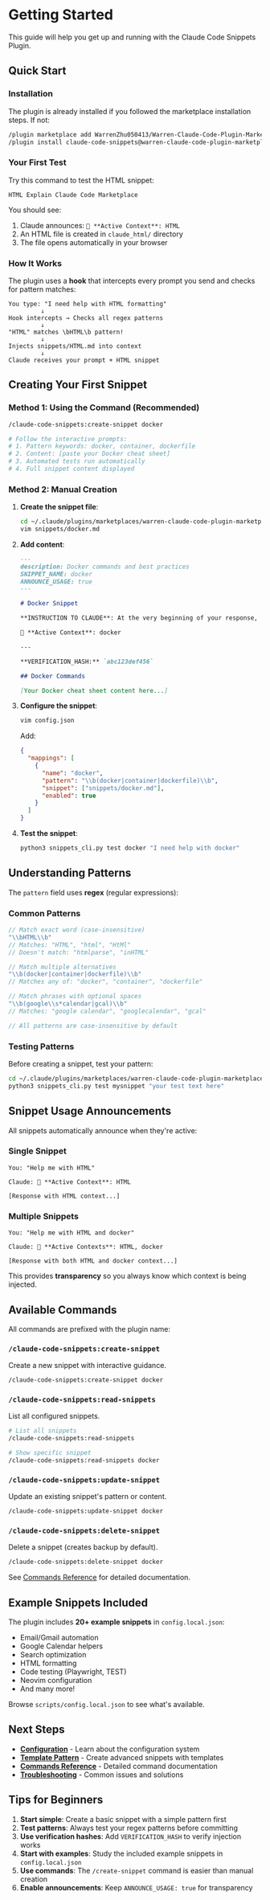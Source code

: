 # Getting Started

This guide will help you get up and running with the Claude Code Snippets Plugin.

## Quick Start

### Installation

The plugin is already installed if you followed the marketplace installation steps. If not:

```bash
/plugin marketplace add WarrenZhu050413/Warren-Claude-Code-Plugin-Marketplace
/plugin install claude-code-snippets@warren-claude-code-plugin-marketplace
```

### Your First Test

Try this command to test the HTML snippet:

```
HTML Explain Claude Code Marketplace
```

You should see:
1. Claude announces: `📎 **Active Context**: HTML`
2. An HTML file is created in `claude_html/` directory
3. The file opens automatically in your browser

### How It Works

The plugin uses a **hook** that intercepts every prompt you send and checks for pattern matches:

```
You type: "I need help with HTML formatting"
         ↓
Hook intercepts → Checks all regex patterns
         ↓
"HTML" matches \bHTML\b pattern!
         ↓
Injects snippets/HTML.md into context
         ↓
Claude receives your prompt + HTML snippet
```

## Creating Your First Snippet

### Method 1: Using the Command (Recommended)

```bash
/claude-code-snippets:create-snippet docker

# Follow the interactive prompts:
# 1. Pattern keywords: docker, container, dockerfile
# 2. Content: [paste your Docker cheat sheet]
# 3. Automated tests run automatically
# 4. Full snippet content displayed
```

### Method 2: Manual Creation

1. **Create the snippet file**:
   ```bash
   cd ~/.claude/plugins/marketplaces/warren-claude-code-plugin-marketplace/claude-code-snippets-plugin/scripts
   vim snippets/docker.md
   ```

2. **Add content**:
   ```markdown
   ---
   description: Docker commands and best practices
   SNIPPET_NAME: docker
   ANNOUNCE_USAGE: true
   ---

   # Docker Snippet

   **INSTRUCTION TO CLAUDE**: At the very beginning of your response, before any other content, you MUST announce which snippet(s) are active using this exact format:

   📎 **Active Context**: docker

   ---

   **VERIFICATION_HASH:** `abc123def456`

   ## Docker Commands

   [Your Docker cheat sheet content here...]
   ```

3. **Configure the snippet**:
   ```bash
   vim config.json
   ```

   Add:
   ```json
   {
     "mappings": [
       {
         "name": "docker",
         "pattern": "\\b(docker|container|dockerfile)\\b",
         "snippet": ["snippets/docker.md"],
         "enabled": true
       }
     ]
   }
   ```

4. **Test the snippet**:
   ```bash
   python3 snippets_cli.py test docker "I need help with docker"
   ```

## Understanding Patterns

The `pattern` field uses **regex** (regular expressions):

### Common Patterns

```javascript
// Match exact word (case-insensitive)
"\\bHTML\\b"
// Matches: "HTML", "html", "HtMl"
// Doesn't match: "htmlparse", "inHTML"

// Match multiple alternatives
"\\b(docker|container|dockerfile)\\b"
// Matches any of: "docker", "container", "dockerfile"

// Match phrases with optional spaces
"\\b(google\\s*calendar|gcal)\\b"
// Matches: "google calendar", "googlecalendar", "gcal"

// All patterns are case-insensitive by default
```

### Testing Patterns

Before creating a snippet, test your pattern:

```bash
cd ~/.claude/plugins/marketplaces/warren-claude-code-plugin-marketplace/claude-code-snippets-plugin/scripts
python3 snippets_cli.py test mysnippet "your test text here"
```

## Snippet Usage Announcements

All snippets automatically announce when they're active:

### Single Snippet
```
You: "Help me with HTML"

Claude: 📎 **Active Context**: HTML

[Response with HTML context...]
```

### Multiple Snippets
```
You: "Help me with HTML and docker"

Claude: 📎 **Active Contexts**: HTML, docker

[Response with both HTML and docker context...]
```

This provides **transparency** so you always know which context is being injected.

## Available Commands

All commands are prefixed with the plugin name:

### `/claude-code-snippets:create-snippet`
Create a new snippet with interactive guidance.

```bash
/claude-code-snippets:create-snippet docker
```

### `/claude-code-snippets:read-snippets`
List all configured snippets.

```bash
# List all snippets
/claude-code-snippets:read-snippets

# Show specific snippet
/claude-code-snippets:read-snippets docker
```

### `/claude-code-snippets:update-snippet`
Update an existing snippet's pattern or content.

```bash
/claude-code-snippets:update-snippet docker
```

### `/claude-code-snippets:delete-snippet`
Delete a snippet (creates backup by default).

```bash
/claude-code-snippets:delete-snippet docker
```

See [Commands Reference](commands-reference.md) for detailed documentation.

## Example Snippets Included

The plugin includes **20+ example snippets** in `config.local.json`:

- Email/Gmail automation
- Google Calendar helpers
- Search optimization
- HTML formatting
- Code testing (Playwright, TEST)
- Neovim configuration
- And many more!

Browse `scripts/config.local.json` to see what's available.

## Next Steps

- **[Configuration](configuration.md)** - Learn about the configuration system
- **[Template Pattern](template-pattern.md)** - Create advanced snippets with templates
- **[Commands Reference](commands-reference.md)** - Detailed command documentation
- **[Troubleshooting](troubleshooting.md)** - Common issues and solutions

## Tips for Beginners

1. **Start simple**: Create a basic snippet with a simple pattern first
2. **Test patterns**: Always test your regex patterns before committing
3. **Use verification hashes**: Add `VERIFICATION_HASH` to verify injection works
4. **Start with examples**: Study the included example snippets in `config.local.json`
5. **Use commands**: The `/create-snippet` command is easier than manual creation
6. **Enable announcements**: Keep `ANNOUNCE_USAGE: true` for transparency
